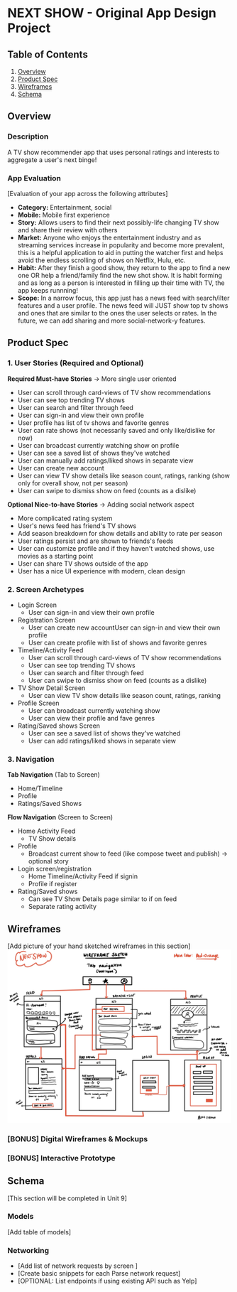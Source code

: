 NEXT SHOW - Original App Design Project
===

## Table of Contents
1. [Overview](#Overview)
1. [Product Spec](#Product-Spec)
1. [Wireframes](#Wireframes)
2. [Schema](#Schema)

## Overview
### Description
A TV show recommender app that uses personal ratings and interests to aggregate a user's next binge!

### App Evaluation
[Evaluation of your app across the following attributes]
- **Category:** Entertainment, social
- **Mobile:** Mobile first experience
- **Story:** Allows users to find their next possibly-life changing TV show and share their review with others
- **Market:** Anyone who enjoys the entertainment industry and as streaming services increase in popularity and become more prevalent, this is a helpful application to aid in putting the watcher first and helps avoid the endless scrolling of shows on Netflix, Hulu, etc.
- **Habit:** After they finish a good show, they return to the app to find a new one OR help a friend/family find the new shot show. It is habit forming and as long as a person is interested in filling up their time with TV, the app keeps runnning!
- **Scope:** In a narrow focus, this app just has a news feed with search/ilter features and a user profile. The news feed will JUST show top tv shows and ones that are similar to the ones the user selects or rates. In the future, we can add sharing and more social-network-y features.

## Product Spec

### 1. User Stories (Required and Optional)

**Required Must-have Stories** -> More single user oriented

* User can scroll through card-views of TV show recommendations
* User can see top trending TV shows
* User can search and filter through feed
* User can sign-in and view their own profile
* User profile has list of tv shows and favorite genres
* User can rate shows (not necessarily saved and only like/dislike for now)
* User can broadcast currently watching show on profile
* User can see a saved list of shows they've watched
* User can manually add ratings/liked shows in separate view
* User can create new account
* User can view TV show details like season count, ratings, ranking (show only for overall show, not per season)
* User can swipe to dismiss show on feed (counts as a dislike)

**Optional Nice-to-have Stories** -> Adding social network aspect

* More complicated rating system
* User's news feed has friend's TV shows
* Add season breakdown for show details and ability to rate per season
* User ratings persist and are shown to friends's feeds
* User can customize profile and if they haven't watched shows, use movies as a starting point
* User can share TV shows outside of the app
* User has a nice UI experience with modern, clean design


### 2. Screen Archetypes

* Login Screen
   * User can sign-in and view their own profile
* Registration Screen
   * User can create new accountUser can sign-in and view their own profile
   * User can create profile with list of shows and favorite genres
* Timeline/Activity Feed
    * User can scroll through card-views of TV show recommendations
    * User can see top trending TV shows
    * User can search and filter through feed
    * User can swipe to dismiss show on feed (counts as a dislike)
* TV Show Detail Screen
    * User can view TV show details like season count, ratings, ranking
* Profile Screen
    * User can broadcast currently watching show
    * User can view their profile and fave genres
* Rating/Saved shows Screen
    * User can see a saved list of shows they've watched
    * User can add ratings/liked shows in separate view

### 3. Navigation

**Tab Navigation** (Tab to Screen)

* Home/Timeline
* Profile
* Ratings/Saved Shows

**Flow Navigation** (Screen to Screen)

* Home Activity Feed
   * TV Show details
* Profile
   * Broadcast current show to feed (like compose tweet and publish) -> optional story
* Login screen/registration
    * Home Timeline/Activity Feed if signin
    * Profile if register
* Rating/Saved shows
  * Can see TV Show Details page similar to if on feed
  * Separate rating activity

## Wireframes
[Add picture of your hand sketched wireframes in this section]
<img src="WireframeSketch-12.jpg" width=600>

### [BONUS] Digital Wireframes & Mockups

### [BONUS] Interactive Prototype

## Schema 
[This section will be completed in Unit 9]
### Models
[Add table of models]
### Networking
- [Add list of network requests by screen ]
- [Create basic snippets for each Parse network request]
- [OPTIONAL: List endpoints if using existing API such as Yelp]
